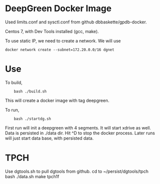 # DeepGreen Docker Image
Used limits.conf and sysctl.conf from github dbbaskette/gpdb-docker.

Centos 7, with Dev Tools installed (gcc, make).

To use static IP, we need to create a network.   We will use
```
docker network create --subnet=172.20.0.0/16 dgnet
```

# Use 
To build, 
```
    bash ./build.sh
```
This will create a docker image with tag deepgreen. 

To run, 
```
    bash ./startdg.sh
```
First run will init a deepgreen with 4 segments.  It will start xdrive as well.
Data is persisted in ./data dir.   Hit ^D to stop the docker process.
Later runs will just start data base, with persisted data.

# TPCH 
Use dgtools.sh to pull dgtools from github.  cd to ~/persist/dgtools/tpch
bash ./data.sh
make tpch1f


